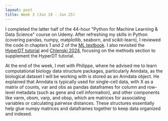 ```yaml
---
layout: post
title: Week 3 (Jun 19 - Jun 25)
---
```


I completed the latter half of the 44-hour "Python for Machine Learning & Data Science" course on Udemy. After refreshing my skills in Python (covering pandas, numpy, matplotlib, seaborn, and scikit-learn), I reviewed the code in chapters 1 and 2 of the [ML textbook](https://github.com/ageron/handson-ml2). I also revisited the [HyperDT tutorial](https://github.com/pchlenski/hyperdt/blob/main/notebooks/tutorial.ipynb) and [Chlenski 2024](https://arxiv.org/abs/2310.13841), focusing on the methods section to supplement the HyperDT tutorial. 

At the end of the week, I met with Philippe, where he advised me to learn computational biology data structure packages, particularly Anndata, as the biological dataset I will be working with is stored as an Anndata object. He explained that Anndata is typically used for single-cell data, with X as a matrix of counts, var and obs as pandas dataframes for column and row-level metadata (such as gene and cell information), and other components like varm, obsm, varp, and obsp, which are matrices for associating variables or calculating pairwise distances. These structures essentially help glue numpy matrices and dataframes together to keep data organized and indexed.
